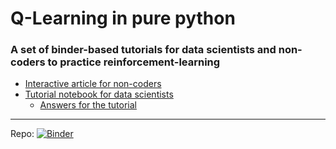 # Q-Learning in pure python

### A set of binder-based tutorials for data scientists and non-coders to practice reinforcement-learning

<ul>
  <li>
    <a target="_blank" href="https://mybinder.org/v2/gh/js-fitz/Q-Learning/5c766500096609c38387cc8fc5ad193914316ec5?filepath=Q-Learning%20(non-coders).ipynb">Interactive article for non-coders</a>
  </li>
  
  <li>
<a target="_blank" href="https://mybinder.org/v2/gh/js-fitz/Q-Learning/5c766500096609c38387cc8fc5ad193914316ec5?filepath=Q-Learning%20(Coding).ipynb">Tutorial notebook for data scientists</a>
  <ul>
  <li>
  <a target="_blank" href="https://mybinder.org/v2/gh/js-fitz/Q-Learning/5c766500096609c38387cc8fc5ad193914316ec5?filepath=Q-Learning%20(Answers).ipynb">Answers for the tutorial</a>
  </li>
    </ul>
 </li>
</ul>

---

Repo: [![Binder](https://mybinder.org/badge_logo.svg)](https://mybinder.org/v2/gh/js-fitz/Q-Learning/master)
